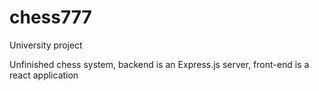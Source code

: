# chess777
University project

Unfinished chess system, backend is an Express.js server, front-end is a react application

